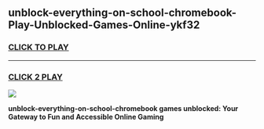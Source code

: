 
## unblock-everything-on-school-chromebook-Play-Unblocked-Games-Online-ykf32
<h3>
<a href="https://premium76.site?title=unblock-everything-on-school-chromebook&ref=25A">CLICK TO PLAY</a></h3>
<hr>

<h3>
<a href="https://premium76.site?title=unblock-everything-on-school-chromebook&ref=25A">CLICK 2 PLAY</a>
  
</h3>

<a href="https://premium76.site?title=unblock-everything-on-school-chromebook&ref=25A"><img src="https://clearcache.store/games.png"></a>


**unblock-everything-on-school-chromebook games unblocked: Your Gateway to Fun and Accessible Online Gaming**
